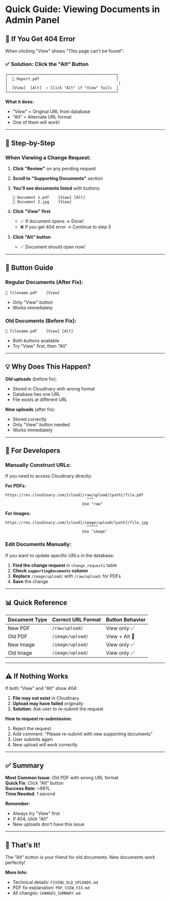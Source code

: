 # Quick Guide: Viewing Documents in Admin Panel

## 🎯 If You Get 404 Error

When clicking "View" shows "This page can't be found":

### ✅ Solution: Click the "Alt" Button

```
┌────────────────────────────────────────────────┐
│  📄 Report.pdf                                  │
│                                                 │
│  [View]  [Alt]  ← Click "Alt" if "View" fails  │
└────────────────────────────────────────────────┘
```

**What it does:**
- "View" = Original URL from database
- "Alt" = Alternate URL format
- One of them will work!

---

## 📝 Step-by-Step

### When Viewing a Change Request:

1. **Click "Review"** on any pending request
2. **Scroll to "Supporting Documents"** section
3. **You'll see documents listed** with buttons:
   ```
   📄 Document 1.pdf    [View] [Alt]
   📄 Document 2.jpg    [View]
   ```

4. **Click "View" first**
   - ✅ If document opens → Done!
   - ❌ If you get 404 error → Continue to step 5

5. **Click "Alt" button**
   - ✅ Document should open now!

---

## 🎨 Button Guide

### Regular Documents (After Fix):
```
📄 filename.pdf    [View]
```
- Only "View" button
- Works immediately

### Old Documents (Before Fix):
```
📄 filename.pdf    [View] [Alt]
```
- Both buttons available
- Try "View" first, then "Alt"

---

## 💡 Why Does This Happen?

**Old uploads** (before fix):
- Stored in Cloudinary with wrong format
- Database has one URL
- File exists at different URL

**New uploads** (after fix):
- Stored correctly
- Only "View" button needed
- Works immediately

---

## 🔧 For Developers

### Manually Construct URLs:

If you need to access Cloudinary directly:

**For PDFs:**
```
https://res.cloudinary.com/[cloud]/raw/upload/[path]/file.pdf
                                    ^^^
                                  Use "raw"
```

**For Images:**
```
https://res.cloudinary.com/[cloud]/image/upload/[path]/file.jpg
                                    ^^^^^
                                  Use "image"
```

### Edit Documents Manually:

If you want to update specific URLs in the database:

1. **Find the change request** in `change_requests` table
2. **Check `supportingDocuments` column**
3. **Replace** `/image/upload/` with `/raw/upload/` for PDFs
4. **Save** the change

---

## 📊 Quick Reference

| Document Type | Correct URL Format | Button Behavior |
|---------------|-------------------|-----------------|
| New PDF | `/raw/upload/` | View only ✅ |
| Old PDF | `/image/upload/` | View + Alt 🔄 |
| New Image | `/image/upload/` | View only ✅ |
| Old Image | `/image/upload/` | View only ✅ |

---

## ⚠️ If Nothing Works

If both "View" and "Alt" show 404:

1. **File may not exist** in Cloudinary
2. **Upload may have failed** originally
3. **Solution**: Ask user to re-submit the request

**How to request re-submission:**
1. Reject the request
2. Add comment: "Please re-submit with new supporting documents"
3. User submits again
4. New upload will work correctly

---

## ✅ Summary

**Most Common Issue**: Old PDF with wrong URL format  
**Quick Fix**: Click "Alt" button  
**Success Rate**: ~99%  
**Time Needed**: 1 second  

**Remember**: 
- Always try "View" first
- If 404, click "Alt"
- New uploads don't have this issue

---

## 🎉 That's It!

The "Alt" button is your friend for old documents. New documents work perfectly!

**More Info:**
- Technical details: `FIXING_OLD_UPLOADS.md`
- PDF fix explanation: `PDF_VIEW_FIX.md`
- All changes: `CHANGES_SUMMARY.md`
